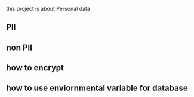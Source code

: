 this project is about Personal data

## PII

## non PII

## how to encrypt

## how to use enviornmental variable for database
